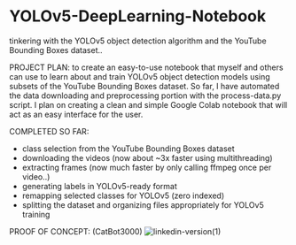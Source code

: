 # YOLOv5-DeepLearning-Notebook

tinkering with the YOLOv5 object detection algorithm and the YouTube Bounding Boxes dataset..

PROJECT PLAN:
to create an easy-to-use notebook that myself and others can use to learn about and train YOLOv5 object detection models using subsets of the YouTube Bounding Boxes dataset. So far, I have automated the data downloading and preprocessing portion with the process-data.py script. I plan on creating a clean and simple Google Colab notebook that will act as an easy interface for the user.

COMPLETED SO FAR:
- class selection from the YouTube Bounding Boxes dataset
- downloading the videos (now about ~3x faster using multithreading)
- extracting frames (now much faster by only calling ffmpeg once per video..)
- generating labels in YOLOv5-ready format
- remapping selected classes for YOLOv5 (zero indexed)
- splitting the dataset and organizing files appropriately for YOLOv5 training

PROOF OF CONCEPT: (CatBot3000)
![linkedin-version(1)](https://github.com/c-w-a/YOLOv5-DeepLearning-Notebook/assets/108597555/0874883d-046b-489e-9ede-a67f55448546)
